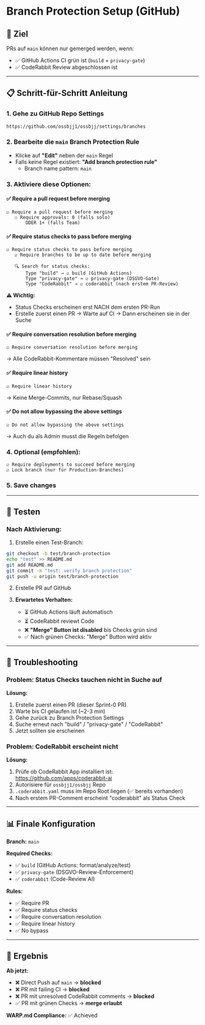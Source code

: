 # Branch Protection Setup (GitHub)

## 🎯 Ziel
PRs auf `main` können nur gemerged werden, wenn:
- ✅ GitHub Actions CI grün ist (`build` + `privacy-gate`)
- ✅ CodeRabbit Review abgeschlossen ist

---

## 📋 Schritt-für-Schritt Anleitung

### 1. **Gehe zu GitHub Repo Settings**

```bash
https://github.com/ossbjj1/ossbjj/settings/branches
```

### 2. **Bearbeite die `main` Branch Protection Rule**

- Klicke auf **"Edit"** neben der `main` Regel
- Falls keine Regel existiert: **"Add branch protection rule"**
  - Branch name pattern: `main`

### 3. **Aktiviere diese Optionen:**

#### ✅ **Require a pull request before merging**

```text
☑️ Require a pull request before merging
   ☐ Require approvals: 0 (falls solo)
       ODER 1+ (falls Team)
```

#### ✅ **Require status checks to pass before merging**

```text
☑️ Require status checks to pass before merging
   ☑️ Require branches to be up to date before merging
   
   🔍 Search for status checks:
       Type "build" → ☑️ build (GitHub Actions)
       Type "privacy-gate" → ☑️ privacy-gate (DSGVO-Gate)
       Type "CodeRabbit" → ☑️ coderabbit (nach erstem PR-Review)
```

**⚠️ Wichtig:**
- Status Checks erscheinen erst NACH dem ersten PR-Run
- Erstelle zuerst einen PR → Warte auf CI → Dann erscheinen sie in der Suche

#### ✅ **Require conversation resolution before merging**

```text
☑️ Require conversation resolution before merging
```

→ Alle CodeRabbit-Kommentare müssen "Resolved" sein

#### ✅ **Require linear history**

```text
☑️ Require linear history
```

→ Keine Merge-Commits, nur Rebase/Squash

#### ✅ **Do not allow bypassing the above settings**

```text
☑️ Do not allow bypassing the above settings
```

→ Auch du als Admin musst die Regeln befolgen

### 4. **Optional (empfohlen):**

```text
☑️ Require deployments to succeed before merging
☑️ Lock branch (nur für Production-Branches)
```

### 5. **Save changes**

---

## 🧪 Testen

### **Nach Aktivierung:**

1. Erstelle einen Test-Branch:

```bash
git checkout -b test/branch-protection
echo "test" >> README.md
git add README.md
git commit -m "test: verify branch protection"
git push -u origin test/branch-protection
```

2. Erstelle PR auf GitHub

3. **Erwartetes Verhalten:**
   - ⏳ GitHub Actions läuft automatisch
   - ⏳ CodeRabbit reviewt Code
   - ❌ **"Merge" Button ist disabled** bis Checks grün sind
   - ✅ Nach grünen Checks: "Merge" Button wird aktiv

---

## 🚨 Troubleshooting

### **Problem: Status Checks tauchen nicht in Suche auf**

**Lösung:**
1. Erstelle zuerst einen PR (dieser Sprint-0 PR)
2. Warte bis CI gelaufen ist (~2-3 min)
3. Gehe zurück zu Branch Protection Settings
4. Suche erneut nach "build" / "privacy-gate" / "CodeRabbit"
5. Jetzt sollten sie erscheinen

### **Problem: CodeRabbit erscheint nicht**

**Lösung:**
1. Prüfe ob CodeRabbit App installiert ist: https://github.com/apps/coderabbit-ai
2. Autorisiere für `ossbjj1/ossbjj` Repo
3. `.coderabbit.yaml` muss im Repo Root liegen (✅ bereits vorhanden)
4. Nach erstem PR-Comment erscheint "coderabbit" als Status Check

---

## 📊 Finale Konfiguration

**Branch:** `main`

**Required Checks:**
- ✅ `build` (GitHub Actions: format/analyze/test)
- ✅ `privacy-gate` (DSGVO-Review-Enforcement)
- ✅ `coderabbit` (Code-Review AI)

**Rules:**
- ✅ Require PR
- ✅ Require status checks
- ✅ Require conversation resolution
- ✅ Require linear history
- ✅ No bypass

---

## 🎯 Ergebnis

**Ab jetzt:**
- ❌ Direct Push auf `main` → **blocked**
- ❌ PR mit failing CI → **blocked**
- ❌ PR mit unresolved CodeRabbit comments → **blocked**
- ✅ PR mit grünen Checks → **merge erlaubt**

**WARP.md Compliance:** ✅ Achieved
